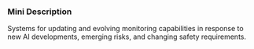 ### Mini Description

Systems for updating and evolving monitoring capabilities in response to new AI developments, emerging risks, and changing safety requirements.
